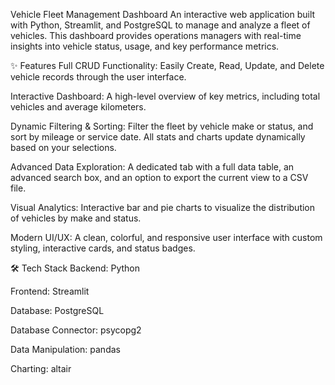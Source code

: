 Vehicle Fleet Management Dashboard
An interactive web application built with Python, Streamlit, and PostgreSQL to manage and analyze a fleet of vehicles. This dashboard provides operations managers with real-time insights into vehicle status, usage, and key performance metrics.

<!-- It's a good idea to add a screenshot of your running application here -->

✨ Features
Full CRUD Functionality: Easily Create, Read, Update, and Delete vehicle records through the user interface.

Interactive Dashboard: A high-level overview of key metrics, including total vehicles and average kilometers.

Dynamic Filtering & Sorting: Filter the fleet by vehicle make or status, and sort by mileage or service date. All stats and charts update dynamically based on your selections.

Advanced Data Exploration: A dedicated tab with a full data table, an advanced search box, and an option to export the current view to a CSV file.

Visual Analytics: Interactive bar and pie charts to visualize the distribution of vehicles by make and status.

Modern UI/UX: A clean, colorful, and responsive user interface with custom styling, interactive cards, and status badges.

🛠️ Tech Stack
Backend: Python

Frontend: Streamlit

Database: PostgreSQL

Database Connector: psycopg2

Data Manipulation: pandas

Charting: altair
